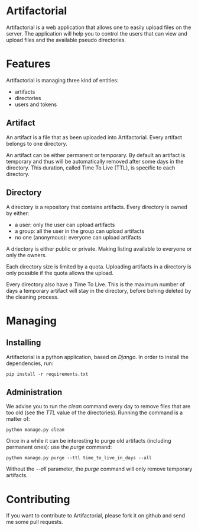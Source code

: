 Artifactorial
=============

Artifactorial is a web application that allows one to easily upload files on
the server. The application will help you to control the users that can view
and upload files and the available pseudo directories.


Features
========

Artifactorial is managing three kind of entities:

 * artifacts
 * directories
 * users and tokens


Artifact
--------

An artifact is a file that as been uploaded into Artifactorial. Every artifact
belongs to one directory.

An artifact can be either permanent or temporary. By default an artifact is
temporary and thus will be automatically removed after some days in the
directory. This duration, called Time To Live (TTL), is specific to each
directory.

Directory
---------

A directory is a repository that contains artifacts. Every directory is owned by either:

 * a user: only the user can upload artifacts
 * a group: all the user in the group can upload artifacts
 * no one (anonymous): everyone can upload artifacts

A driectory is either public or private. Making listing available to everyone
or only the owners.

Each directory size is limited by a quota. Uploading artifacts in a directory
is only possible if the quota allows the upload.

Every directory also have a Time To Live. This is the maximum number of days a
temporary artifact will stay in the directory, before behing deleted by the
cleaning process.


Managing
========

Installing
----------

Artifactorial is a python application, based on *Django*. In order to install the dependencies, run:

    pip install -r requirements.txt


Administration
--------------

We advise you to run the *clean* command every day to remove files that are too
old (see the *TTL* value of the directories).
Running the command is a matter of:

    python manage.py clean

Once in a while it can be interesting to purge old artifacts (including
permanent ones): use the *purge* command:

    python manage.py purge --ttl time_to_live_in_days --all

Without the *--all* parameter, the *purge* command will only remove temporary
artifacts.


Contributing
============

If you want to contribute to Artifactorial, please fork it on github and send
me some pull requests.
